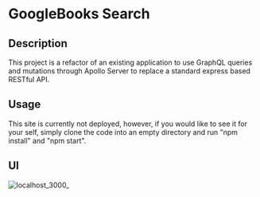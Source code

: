 # GoogleBooks Search

## Description 
This project is a refactor of an existing application to use GraphQL queries and mutations through Apollo Server to replace a standard express based RESTful API.

## Usage 
This site is currently not deployed, however, if you would like to see it for your self, simply clone the code into an empty directory and run "npm install" and "npm start".

## UI
![localhost_3000_](https://github.com/Gsandman8/GraphQLRefactor/assets/140360580/05b102e3-750d-45cc-8567-39d7b6679e51)
